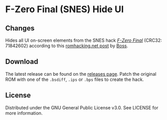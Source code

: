 # F-Zero Final (SNES) Hide UI

## Changes
Hides all UI on-screen elements
from the SNES hack
[*F-Zero Final*](https://github.com/originalgrego/FZeroFinal)
(CRC32: 71842602)
according to this 
[romhacking.net post](https://www.romhacking.net/forum/index.php?topic=36522.msg446652#msg446652)
by
[Boss](https://www.romhacking.net/forum/index.php?action=profile;u=171093).

## Download
The latest release can be found on the
[releases page](https://github.com/lightbulb-sun/fzerofinal-hideui/releases).
Patch the original ROM with one of the `.bsdiff`, `.ips` or `.bps` files
to create the hack.

## License
Distributed under the GNU General Public License v3.0. See LICENSE for more information.
